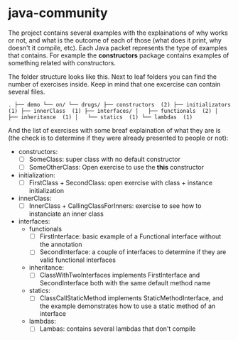 # java-community

The project contains several examples with the explainations of why works or not, and what is the outcome of each of those (what does it print, why doesn't it compile, etc).
Each Java packet represents the type of examples that contains. For example the **constructors** package contains examples of something related with constructors. 

The folder structure looks like this. Next to leaf folders you can find the number of exercises inside. Keep in mind that one excercise can contain several files.

``
.
├── demo
└── on/
    └── drugs/
        ├── constructors  (2)
        ├── initializators  (1)
        ├── innerClass  (1)
        ├── interfaces/
        │   ├── functionals  (2)
        │   ├── inheritance  (1)
        │   └── statics  (1)
        └── lambdas  (1)
``

And the list of exercises with some breaf explaination of what they are is (the check is to determine if they were
already presented to people or not):
- constructors:
  - [ ] SomeClass: super class with no default constructor
  - [ ] SomeOtherClass: Open exercise to use the **this** constructor
- initialization:
  - [ ] FirstClass + SecondClass: open exercise with class + instance initialization
- innerClass:
  - [ ] InnerClass + CallingClassForInners: exercise to see how to instanciate an inner class
- interfaces:
  - functionals
    - [ ] FirstInterface: basic example of a Functional interface without the annotation
    - [ ] SecondInterface: a couple of interfaces to determine if they are valid functional interfaces
  - inheritance:
    - [ ] ClassWithTwoInterfaces implements FirstInterface and SecondInterface both with the same default method name
  - statics:
    - [ ] ClassCallStaticMethod implements StaticMethodInterface, and the example demonstrates how to use a static method of an interface
  - lambdas:
    - [ ] Lambas: contains several lambdas that don't compile
